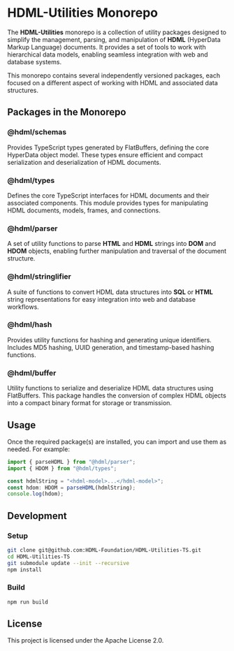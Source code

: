 # HDML-Utilities Monorepo

The **HDML-Utilities** monorepo is a collection of utility packages designed to simplify the management, parsing, and manipulation of **HDML** (HyperData Markup Language) documents. It provides a set of tools to work with hierarchical data models, enabling seamless integration with web and database systems.

This monorepo contains several independently versioned packages, each focused on a different aspect of working with HDML and associated data structures.

## Packages in the Monorepo

### @hdml/schemas

Provides TypeScript types generated by FlatBuffers, defining the core HyperData object model. These types ensure efficient and compact serialization and deserialization of HDML documents.

### @hdml/types

Defines the core TypeScript interfaces for HDML documents and their associated components. This module provides types for manipulating HDML documents, models, frames, and connections.

### @hdml/parser

A set of utility functions to parse **HTML** and **HDML** strings into **DOM** and **HDOM** objects, enabling further manipulation and traversal of the document structure.

### @hdml/stringlifier

A suite of functions to convert HDML data structures into **SQL** or **HTML** string representations for easy integration into web and database workflows.

### @hdml/hash

Provides utility functions for hashing and generating unique identifiers. Includes MD5 hashing, UUID generation, and timestamp-based hashing functions.

### @hdml/buffer

Utility functions to serialize and deserialize HDML data structures using FlatBuffers. This package handles the conversion of complex HDML objects into a compact binary format for storage or transmission.

## Usage

Once the required package(s) are installed, you can import and use them as needed. For example:

```typescript
import { parseHDML } from "@hdml/parser";
import { HDOM } from "@hdml/types";

const hdmlString = "<hdml-model>...</hdml-model>";
const hdom: HDOM = parseHDML(hdmlString);
console.log(hdom);
```

## Development

### Setup

```bash
git clone git@github.com:HDML-Foundation/HDML-Utilities-TS.git
cd HDML-Utilities-TS
git submodule update --init --recursive
npm install
```

### Build

```bash
npm run build
```

## License

This project is licensed under the Apache License 2.0.